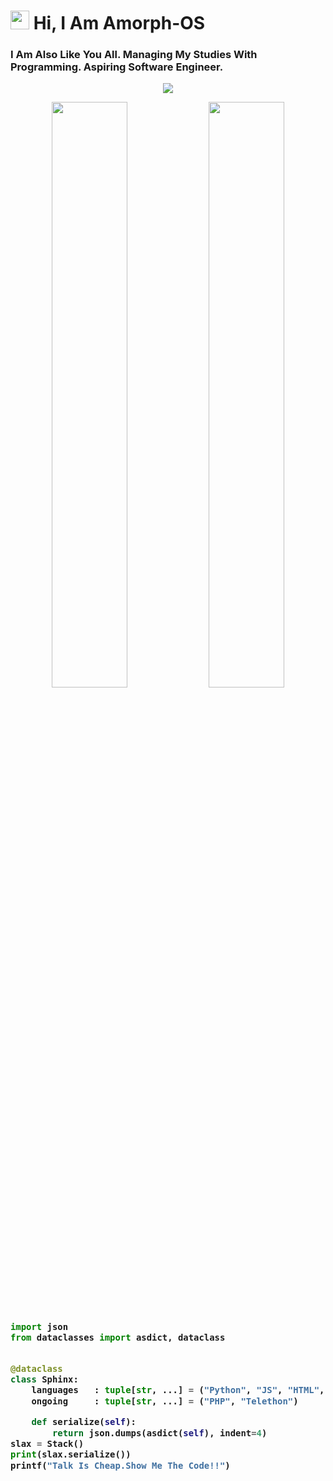 # <img src="https://raw.githubusercontent.com/MartinHeinz/MartinHeinz/master/wave.gif" width="30px"> Hi, I Am Amorph-OS
### I Am Also Like You All. Managing My Studies With Programming. Aspiring Software Engineer.
<p align="center">
  <a href="https://t.me/rulebreakerzzz"><img src="https://user-images.githubusercontent.com/77770753/117139498-f081c400-adc9-11eb-9aaf-f895a54ecc67.gif"></a>
    </p>
<p align="center">
    <img
        width="49%"
        src="https://github-readme-stats.vercel.app/api?username=AsmSafone&count_private=true&include_all_commits=true&show_icons=true&theme=tokyonight&custom_title=GitHub+Stats"
    />
    <img
        width="49%"
        src="https://github-readme-streak-stats.herokuapp.com?user=AsmSafone&theme=tokyonight"
    />
</p>

<h3>
    
```python
​
import json
from dataclasses import asdict, dataclass


@dataclass
class Sphinx:
    languages   : tuple[str, ...] = ("Python", "JS", "HTML", "CSS")
    ongoing     : tuple[str, ...] = ("PHP", "Telethon")

    def serialize(self):
        return json.dumps(asdict(self), indent=4)
slax = Stack()
print(slax.serialize())
printf("Talk Is Cheap.Show Me The Code!!")



```
</h3>
